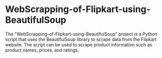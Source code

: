 # WebScrapping-of-Flipkart-using-BeautifulSoup

The "WebScrapping-of-Flipkart-using-BeautifulSoup" project is a Python script that uses the BeautifulSoup library to scrape data from the Flipkart website. The script can be used to scrape product information such as product names, prices, and ratings.
